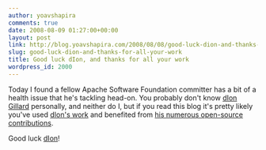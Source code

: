 ```yaml
---
author: yoavshapira
comments: true
date: 2008-08-09 01:27:00+00:00
layout: post
link: http://blog.yoavshapira.com/2008/08/08/good-luck-dion-and-thanks-for-all-your-work/
slug: good-luck-dion-and-thanks-for-all-your-work
title: Good luck dIon, and thanks for all your work
wordpress_id: 2000
---
```


Today I found a fellow Apache Software Foundation committer has a bit of a health issue that he's tackling head-on.  You probably don't know [dIon Gillard](http://www.multitask.com.au/people/dion/archives/000621.html) personally, and neither do I, but if you read this blog it's pretty likely you've used [dIon's work](http://www.google.com/codesearch?q=dion+gillard&hl=en&btnG=Search+Code) and benefited from [his numerous open-source contributions](http://www.google.com/codesearch?q=dion+gillard&hl=en&btnG=Search+Code).  
  
Good luck [dIon](http://www.multitask.com.au/people/dion/)!
